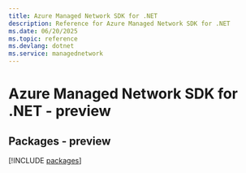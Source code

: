 ```yaml
---
title: Azure Managed Network SDK for .NET
description: Reference for Azure Managed Network SDK for .NET
ms.date: 06/20/2025
ms.topic: reference
ms.devlang: dotnet
ms.service: managednetwork
---
```

# Azure Managed Network SDK for .NET - preview
## Packages - preview
[!INCLUDE [packages](managed-network-index.md)]